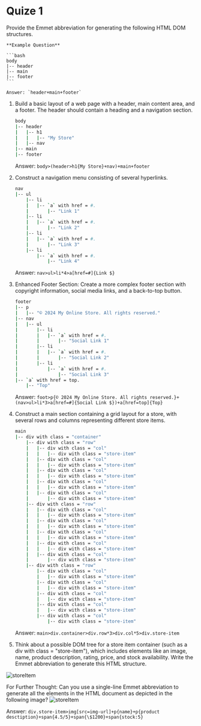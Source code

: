# Quize 1

Provide the Emmet abbreviation for generating the following HTML DOM structures.

    **Example Question**

    ```bash
    body
    |-- header
    |-- main
    |-- footer
    ```

    Answer: `header+main+footer`

1. Build a basic layout of a web page with a header, main content area, and a footer. The header should contain a heading and a navigation section.

   ```bash
   body
   |-- header
   |   |-- h1
   |   |   |-- "My Store"
   |   |-- nav
   |-- main
   |-- footer
   ```

   Answer: `body>(header>h1{My Store}+nav)+main+footer`

2. Construct a navigation menu consisting of several hyperlinks.

   ```bash
   nav
   |-- ul
       |-- li
       |   |-- `a` with href = #.
       |       |-- "Link 1"
       |-- li
       |   |-- `a` with href = #.
       |       |-- "Link 2"
       |-- li
       |   |-- `a` with href = #.
       |       |-- "Link 3"
       |-- li
           |-- `a` with href = #.
               |-- "Link 4"
   ```

   Answer: `nav>ul>li*4>a[href=#]{Link $}`

3. Enhanced Footer Section: Create a more complex footer section with copyright information, social media links, and a back-to-top button.

   ```bash
   footer
   |-- p
   |   |-- "© 2024 My Online Store. All rights reserved."
   |-- nav
   |   |-- ul
   |       |-- li
   |       |   |-- `a` with href = #.
   |       |       |-- "Social Link 1"
   |       |-- li
   |       |   |-- `a` with href = #.
   |       |       |-- "Social Link 2"
   |       |-- li
   |           |-- `a` with href = #.
   |               |-- "Social Link 3"
   |-- `a` with href = top.
       |-- "Top"
   ```

   Answer: `foot>p{© 2024 My Online Store. All rights reserved.}+(nav>ul>li*3>a[href=#]{Social Link $})+a[href=top]{Top}`

4. Construct a main section containing a grid layout for a store, with several rows and columns representing different store items.

   ```bash
   main
   |-- div with class = "container"
       |-- div with class = "row"
       |   |-- div with class = "col"
       |   |   |-- div with class = "store-item"
       |   |-- div with class = "col"
       |   |   |-- div with class = "store-item"
       |   |-- div with class = "col"
       |   |   |-- div with class = "store-item"
       |   |-- div with class = "col"
       |   |   |-- div with class = "store-item"
       |   |-- div with class = "col"
       |       |-- div with class = "store-item"
       |-- div with class = "row"
       |   |-- div with class = "col"
       |   |   |-- div with class = "store-item"
       |   |-- div with class = "col"
       |   |   |-- div with class = "store-item"
       |   |-- div with class = "col"
       |   |   |-- div with class = "store-item"
       |   |-- div with class = "col"
       |   |   |-- div with class = "store-item"
       |   |-- div with class = "col"
       |       |-- div with class = "store-item"
       |-- div with class = "row"
           |-- div with class = "col"
           |   |-- div with class = "store-item"
           |-- div with class = "col"
           |   |-- div with class = "store-item"
           |-- div with class = "col"
           |   |-- div with class = "store-item"
           |-- div with class = "col"
           |   |-- div with class = "store-item"
           |-- div with class = "col"
               |-- div with class = "store-item"
   ```

   Answer: `main>div.container>div.row*3>div.col*5>div.store-item`

5. Think about a possible DOM tree for a store item container (such as a div with class = "store-item"), which includes elements like an image, name, product description, rating, price, and stock availability. Write the Emmet abbreviation to generate this HTML structure.

![storeItem](../assets/img/store_item.jpg)

For Further Thought: Can you use a single-line Emmet abbreviation to generate all the elements in the HTML document as depicted in the following image? ![storeItem](../assets/img/quiz1-page-layout.jpg)

Answer: `div.store-item>img[src=img-url]+p{name}+p{product desctiption}+span{4.5/5}+span{\$1200}+span{stock:5}`

